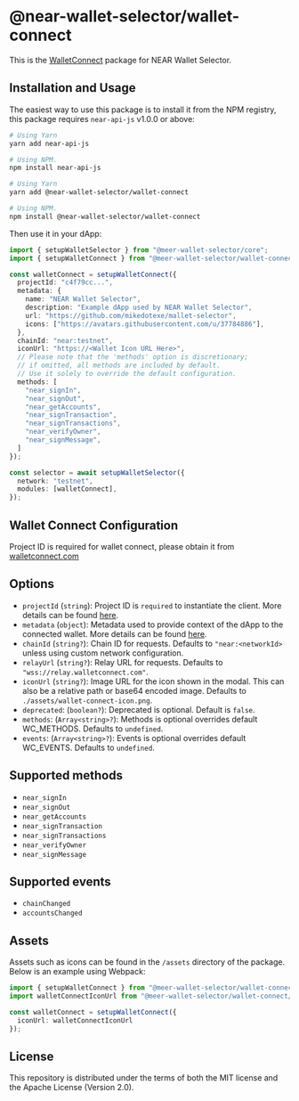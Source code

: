 # @near-wallet-selector/wallet-connect

This is the [WalletConnect](https://walletconnect.com/) package for NEAR Wallet Selector.

## Installation and Usage

The easiest way to use this package is to install it from the NPM registry, this package requires `near-api-js` v1.0.0 or above:

```bash
# Using Yarn
yarn add near-api-js

# Using NPM.
npm install near-api-js
```
```bash
# Using Yarn
yarn add @near-wallet-selector/wallet-connect

# Using NPM.
npm install @near-wallet-selector/wallet-connect
```

Then use it in your dApp:

```ts
import { setupWalletSelector } from "@meer-wallet-selector/core";
import { setupWalletConnect } from "@meer-wallet-selector/wallet-connect";

const walletConnect = setupWalletConnect({
  projectId: "c4f79cc...",
  metadata: {
    name: "NEAR Wallet Selector",
    description: "Example dApp used by NEAR Wallet Selector",
    url: "https://github.com/mikedotexe/mallet-selector",
    icons: ["https://avatars.githubusercontent.com/u/37784886"],
  },
  chainId: "near:testnet",
  iconUrl: "https://<Wallet Icon URL Here>",
  // Please note that the 'methods' option is discretionary;
  // if omitted, all methods are included by default.
  // Use it solely to override the default configuration.
  methods: [
    "near_signIn",
    "near_signOut",
    "near_getAccounts",
    "near_signTransaction",
    "near_signTransactions",
    "near_verifyOwner",
    "near_signMessage",
  ]
});

const selector = await setupWalletSelector({
  network: "testnet",
  modules: [walletConnect],
});
```

## Wallet Connect Configuration

Project ID is required for wallet connect, please obtain it from [walletconnect.com](https://walletconnect.com/)


## Options

- `projectId` (`string`): Project ID is `required` to instantiate the client. More details can be found [here](https://docs.walletconnect.com/2.0/cloud/relay#project-id).
- `metadata` (`object`): Metadata used to provide context of the dApp to the connected wallet. More details can be found [here](https://docs.walletconnect.com/2.0/specs/clients/core/pairing/data-structures#metadata).
- `chainId` (`string?`): Chain ID for requests. Defaults to `"near:<networkId>` unless using custom network configuration.
- `relayUrl` (`string?`): Relay URL for requests. Defaults to `"wss://relay.walletconnect.com"`.
- `iconUrl` (`string?`): Image URL for the icon shown in the modal. This can also be a relative path or base64 encoded image. Defaults to `./assets/wallet-connect-icon.png`.
- `deprecated`: (`boolean?`): Deprecated is optional. Default is `false`.
- `methods`: (`Array<string>?`): Methods is optional overrides default WC_METHODS. Defaults to `undefined`.
- `events`: (`Array<string>?`): Events is optional overrides default WC_EVENTS. Defaults to `undefined`.

## Supported methods
- `near_signIn`
- `near_signOut`
- `near_getAccounts`
- `near_signTransaction`
- `near_signTransactions`
- `near_verifyOwner`
- `near_signMessage`

## Supported events

- `chainChanged`
- `accountsChanged`

## Assets

Assets such as icons can be found in the `/assets` directory of the package. Below is an example using Webpack:

```ts
import { setupWalletConnect } from "@meer-wallet-selector/wallet-connect";
import walletConnectIconUrl from "@meer-wallet-selector/wallet-connect/assets/wallet-connect-icon.png";

const walletConnect = setupWalletConnect({
  iconUrl: walletConnectIconUrl
});
```

## License

This repository is distributed under the terms of both the MIT license and the Apache License (Version 2.0).
